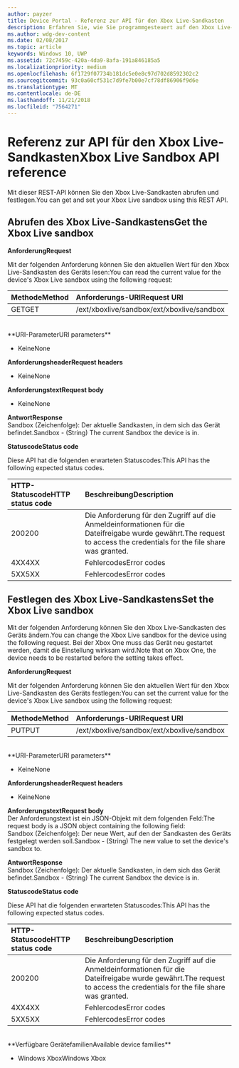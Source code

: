 ```yaml
---
author: payzer
title: Device Portal - Referenz zur API für den Xbox Live-Sandkasten
description: Erfahren Sie, wie Sie programmgesteuert auf den Xbox Live-Sandkasten zugreifen.
ms.author: wdg-dev-content
ms.date: 02/08/2017
ms.topic: article
keywords: Windows 10, UWP
ms.assetid: 72c7459c-420a-4da9-8afa-191a846185a5
ms.localizationpriority: medium
ms.openlocfilehash: 6f1729f07734b181dc5e0e8c97d702d8592302c2
ms.sourcegitcommit: 93c0a60cf531c7d9fe7b00e7cf78df86906f9d6e
ms.translationtype: MT
ms.contentlocale: de-DE
ms.lasthandoff: 11/21/2018
ms.locfileid: "7564271"
---
```

# <a name="xbox-live-sandbox-api-reference"></a><span data-ttu-id="f201f-104">Referenz zur API für den Xbox Live-Sandkasten</span><span class="sxs-lookup"><span data-stu-id="f201f-104">Xbox Live Sandbox API reference</span></span>   
<span data-ttu-id="f201f-105">Mit dieser REST-API können Sie den Xbox Live-Sandkasten abrufen und festlegen.</span><span class="sxs-lookup"><span data-stu-id="f201f-105">You can get and set your Xbox Live sandbox using this REST API.</span></span>

## <a name="get-the-xbox-live-sandbox"></a><span data-ttu-id="f201f-106">Abrufen des Xbox Live-Sandkastens</span><span class="sxs-lookup"><span data-stu-id="f201f-106">Get the Xbox Live sandbox</span></span>

**<span data-ttu-id="f201f-107">Anforderung</span><span class="sxs-lookup"><span data-stu-id="f201f-107">Request</span></span>**

<span data-ttu-id="f201f-108">Mit der folgenden Anforderung können Sie den aktuellen Wert für den Xbox Live-Sandkasten des Geräts lesen:</span><span class="sxs-lookup"><span data-stu-id="f201f-108">You can read the current value for the device's Xbox Live sandbox using the following request:</span></span>

<span data-ttu-id="f201f-109">Methode</span><span class="sxs-lookup"><span data-stu-id="f201f-109">Method</span></span>      | <span data-ttu-id="f201f-110">Anforderungs-URI</span><span class="sxs-lookup"><span data-stu-id="f201f-110">Request URI</span></span>
:------     | :-----
<span data-ttu-id="f201f-111">GET</span><span class="sxs-lookup"><span data-stu-id="f201f-111">GET</span></span> | <span data-ttu-id="f201f-112">/ext/xboxlive/sandbox</span><span class="sxs-lookup"><span data-stu-id="f201f-112">/ext/xboxlive/sandbox</span></span>
<br />
**<span data-ttu-id="f201f-113">URI-Parameter</span><span class="sxs-lookup"><span data-stu-id="f201f-113">URI parameters</span></span>**

- <span data-ttu-id="f201f-114">Keine</span><span class="sxs-lookup"><span data-stu-id="f201f-114">None</span></span>

**<span data-ttu-id="f201f-115">Anforderungsheader</span><span class="sxs-lookup"><span data-stu-id="f201f-115">Request headers</span></span>**

- <span data-ttu-id="f201f-116">Keine</span><span class="sxs-lookup"><span data-stu-id="f201f-116">None</span></span>

**<span data-ttu-id="f201f-117">Anforderungstext</span><span class="sxs-lookup"><span data-stu-id="f201f-117">Request body</span></span>**

- <span data-ttu-id="f201f-118">Keine</span><span class="sxs-lookup"><span data-stu-id="f201f-118">None</span></span>

**<span data-ttu-id="f201f-119">Antwort</span><span class="sxs-lookup"><span data-stu-id="f201f-119">Response</span></span>**   
<span data-ttu-id="f201f-120">Sandbox (Zeichenfolge): Der aktuelle Sandkasten, in dem sich das Gerät befindet.</span><span class="sxs-lookup"><span data-stu-id="f201f-120">Sandbox - (String) The current Sandbox the device is in.</span></span>   

**<span data-ttu-id="f201f-121">Statuscode</span><span class="sxs-lookup"><span data-stu-id="f201f-121">Status code</span></span>**

<span data-ttu-id="f201f-122">Diese API hat die folgenden erwarteten Statuscodes:</span><span class="sxs-lookup"><span data-stu-id="f201f-122">This API has the following expected status codes.</span></span>

<span data-ttu-id="f201f-123">HTTP-Statuscode</span><span class="sxs-lookup"><span data-stu-id="f201f-123">HTTP status code</span></span>      | <span data-ttu-id="f201f-124">Beschreibung</span><span class="sxs-lookup"><span data-stu-id="f201f-124">Description</span></span>
:------     | :-----
<span data-ttu-id="f201f-125">200</span><span class="sxs-lookup"><span data-stu-id="f201f-125">200</span></span> | <span data-ttu-id="f201f-126">Die Anforderung für den Zugriff auf die Anmeldeinformationen für die Dateifreigabe wurde gewährt.</span><span class="sxs-lookup"><span data-stu-id="f201f-126">The request to access the credentials for the file share was granted.</span></span>
<span data-ttu-id="f201f-127">4XX</span><span class="sxs-lookup"><span data-stu-id="f201f-127">4XX</span></span> | <span data-ttu-id="f201f-128">Fehlercodes</span><span class="sxs-lookup"><span data-stu-id="f201f-128">Error codes</span></span>
<span data-ttu-id="f201f-129">5XX</span><span class="sxs-lookup"><span data-stu-id="f201f-129">5XX</span></span> | <span data-ttu-id="f201f-130">Fehlercodes</span><span class="sxs-lookup"><span data-stu-id="f201f-130">Error codes</span></span>

## <a name="set-the-xbox-live-sandbox"></a><span data-ttu-id="f201f-131">Festlegen des Xbox Live-Sandkastens</span><span class="sxs-lookup"><span data-stu-id="f201f-131">Set the Xbox Live sandbox</span></span>
<span data-ttu-id="f201f-132">Mit der folgenden Anforderung können Sie den Xbox Live-Sandkasten des Geräts ändern.</span><span class="sxs-lookup"><span data-stu-id="f201f-132">You can change the Xbox Live sandbox for the device using the following request.</span></span> <span data-ttu-id="f201f-133">Bei der Xbox One muss das Gerät neu gestartet werden, damit die Einstellung wirksam wird.</span><span class="sxs-lookup"><span data-stu-id="f201f-133">Note that on Xbox One, the device needs to be restarted before the setting takes effect.</span></span>

**<span data-ttu-id="f201f-134">Anforderung</span><span class="sxs-lookup"><span data-stu-id="f201f-134">Request</span></span>**

<span data-ttu-id="f201f-135">Mit der folgenden Anforderung können Sie den aktuellen Wert für den Xbox Live-Sandkasten des Geräts festlegen:</span><span class="sxs-lookup"><span data-stu-id="f201f-135">You can set the current value for the device's Xbox Live sandbox using the following request:</span></span>

<span data-ttu-id="f201f-136">Methode</span><span class="sxs-lookup"><span data-stu-id="f201f-136">Method</span></span>      | <span data-ttu-id="f201f-137">Anforderungs-URI</span><span class="sxs-lookup"><span data-stu-id="f201f-137">Request URI</span></span>
:------     | :-----
<span data-ttu-id="f201f-138">PUT</span><span class="sxs-lookup"><span data-stu-id="f201f-138">PUT</span></span> | <span data-ttu-id="f201f-139">/ext/xboxlive/sandbox</span><span class="sxs-lookup"><span data-stu-id="f201f-139">/ext/xboxlive/sandbox</span></span>
<br />
**<span data-ttu-id="f201f-140">URI-Parameter</span><span class="sxs-lookup"><span data-stu-id="f201f-140">URI parameters</span></span>**

- <span data-ttu-id="f201f-141">Keine</span><span class="sxs-lookup"><span data-stu-id="f201f-141">None</span></span>

**<span data-ttu-id="f201f-142">Anforderungsheader</span><span class="sxs-lookup"><span data-stu-id="f201f-142">Request headers</span></span>**

- <span data-ttu-id="f201f-143">Keine</span><span class="sxs-lookup"><span data-stu-id="f201f-143">None</span></span>

**<span data-ttu-id="f201f-144">Anforderungstext</span><span class="sxs-lookup"><span data-stu-id="f201f-144">Request body</span></span>**   
<span data-ttu-id="f201f-145">Der Anforderungstext ist ein JSON-Objekt mit dem folgenden Feld:</span><span class="sxs-lookup"><span data-stu-id="f201f-145">The request body is a JSON object containing the following field:</span></span>   
<span data-ttu-id="f201f-146">Sandbox (Zeichenfolge): Der neue Wert, auf den der Sandkasten des Geräts festgelegt werden soll.</span><span class="sxs-lookup"><span data-stu-id="f201f-146">Sandbox - (String) The new value to set the device's sandbox to.</span></span>

**<span data-ttu-id="f201f-147">Antwort</span><span class="sxs-lookup"><span data-stu-id="f201f-147">Response</span></span>**   
<span data-ttu-id="f201f-148">Sandbox (Zeichenfolge): Der aktuelle Sandkasten, in dem sich das Gerät befindet.</span><span class="sxs-lookup"><span data-stu-id="f201f-148">Sandbox - (String) The current Sandbox the device is in.</span></span>   

**<span data-ttu-id="f201f-149">Statuscode</span><span class="sxs-lookup"><span data-stu-id="f201f-149">Status code</span></span>**

<span data-ttu-id="f201f-150">Diese API hat die folgenden erwarteten Statuscodes:</span><span class="sxs-lookup"><span data-stu-id="f201f-150">This API has the following expected status codes.</span></span>

<span data-ttu-id="f201f-151">HTTP-Statuscode</span><span class="sxs-lookup"><span data-stu-id="f201f-151">HTTP status code</span></span>      | <span data-ttu-id="f201f-152">Beschreibung</span><span class="sxs-lookup"><span data-stu-id="f201f-152">Description</span></span>
:------     | :-----
<span data-ttu-id="f201f-153">200</span><span class="sxs-lookup"><span data-stu-id="f201f-153">200</span></span> | <span data-ttu-id="f201f-154">Die Anforderung für den Zugriff auf die Anmeldeinformationen für die Dateifreigabe wurde gewährt.</span><span class="sxs-lookup"><span data-stu-id="f201f-154">The request to access the credentials for the file share was granted.</span></span>
<span data-ttu-id="f201f-155">4XX</span><span class="sxs-lookup"><span data-stu-id="f201f-155">4XX</span></span> | <span data-ttu-id="f201f-156">Fehlercodes</span><span class="sxs-lookup"><span data-stu-id="f201f-156">Error codes</span></span>
<span data-ttu-id="f201f-157">5XX</span><span class="sxs-lookup"><span data-stu-id="f201f-157">5XX</span></span> | <span data-ttu-id="f201f-158">Fehlercodes</span><span class="sxs-lookup"><span data-stu-id="f201f-158">Error codes</span></span>

<br />
**<span data-ttu-id="f201f-159">Verfügbare Gerätefamilien</span><span class="sxs-lookup"><span data-stu-id="f201f-159">Available device families</span></span>**

* <span data-ttu-id="f201f-160">Windows Xbox</span><span class="sxs-lookup"><span data-stu-id="f201f-160">Windows Xbox</span></span>

